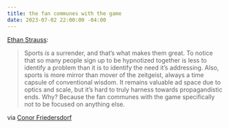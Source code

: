 ```yaml
---
title: the fan communes with the game
date: 2023-07-02 22:00:00 -04:00
---
```


[Ethan Strauss](https://www.houseofstrauss.com/p/what-the-sports-culture-war-is-about?utm_source=substack&utm_medium=email):

>Sports *is* a surrender, and that’s what makes them great. To notice that so many people sign up to be hypnotized together is less to identify a problem than it is to identify the need it’s addressing. Also, sports is more mirror than mover of the zeitgeist, always a time capsule of conventional wisdom. It remains valuable ad space due to optics and scale, but it’s hard to truly harness towards propagandistic ends. Why? Because the fan communes with the game specifically not to be focused on anything else.

via [Conor Friedersdorf](https://thebestofjournalism.substack.com/p/recommended-reading-710)